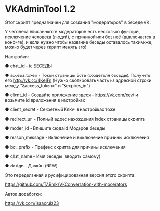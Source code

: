 # VKAdminTool 1.2
Этот скрипт предназначен для создания "модераторов" в беседе VK.

У человека вписанного в модераторов есть несколько функций, исключение человека (людей), с причиной или без неё (выключается в конфиге), и если нужно чтобы название беседы оставалось таким-же, можно будет через скрипт менять его!

Настройки:

● chat_id        - id БЕСЕДЫ

● access_token   - Токен страницы Бота (создетеля беседы). Получить его http://vk.cc/4KeIFn (Нужно скопировать часть из адресной строки между "&access_token=" и "&expires_in")

● client_id      - Создайте приложение здеся - https://vk.com/dev/ и возьмите id приложения в настройках

● client_secret  - Секретный Ключ в настройках тоже

● redirect_uri   - Полный адрес нахождения Index страницы скрипта

● moder_id       - Впишите сюда id Модеров беседы

● reason_message - Включение и выключение причины исключения

● bot_prefix     - Префикс скрипта для причины исключения

● chat_name      - Имя беседы (вводить самому)

● design         - Дизайн (NEW)

Это переделанная и русифицированная версия этого скрипта:

https://github.com/TABmk/VKConversation-with-moderators

Автор доработки:

https://vk.com/isaacrulz23
